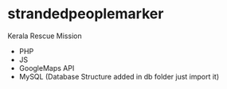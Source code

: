 # strandedpeoplemarker
Kerala Rescue Mission
- PHP
- JS
- GoogleMaps API
- MySQL (Database Structure added in db folder just import it)
